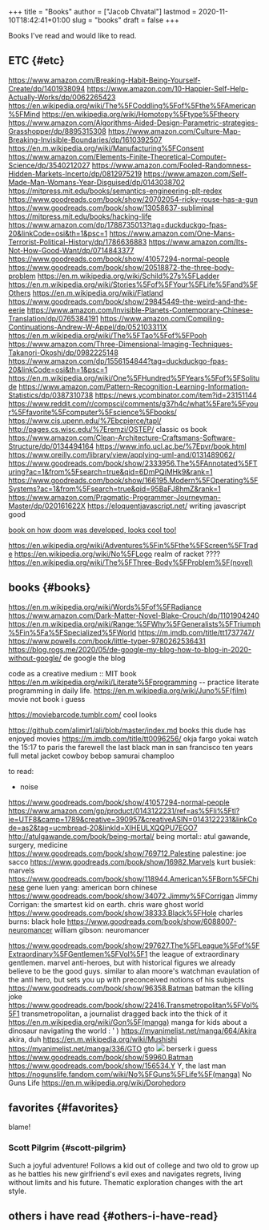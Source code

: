 +++
title = "Books"
author = ["Jacob Chvatal"]
lastmod = 2020-11-10T18:42:41+01:00
slug = "books"
draft = false
+++

Books I've read and would like to read.


## ETC {#etc}

<https://www.amazon.com/Breaking-Habit-Being-Yourself-Create/dp/1401938094>
<https://www.amazon.com/10-Happier-Self-Help-Actually-Works/dp/0062265423>
<https://en.wikipedia.org/wiki/The%5FCoddling%5Fof%5Fthe%5FAmerican%5FMind>
<https://en.wikipedia.org/wiki/Homotopy%5Ftype%5Ftheory>
<https://www.amazon.com/Algorithms-Aided-Design-Parametric-strategies-Grasshopper/dp/8895315308>
<https://www.amazon.com/Culture-Map-Breaking-Invisible-Boundaries/dp/1610392507>
<https://en.m.wikipedia.org/wiki/Manufacturing%5FConsent>
<https://www.amazon.com/Elements-Finite-Theoretical-Computer-Science/dp/3540212027>
<https://www.amazon.com/Fooled-Randomness-Hidden-Markets-Incerto/dp/0812975219>
<https://www.amazon.com/Self-Made-Man-Womans-Year-Disguised/dp/0143038702>
<https://mitpress.mit.edu/books/semantics-engineering-plt-redex>
<https://www.goodreads.com/book/show/20702054-ricky-rouse-has-a-gun>
<https://www.goodreads.com/book/show/13058637-subliminal>
<https://mitpress.mit.edu/books/hacking-life>
<https://www.amazon.com/dp/1788735013?tag=duckduckgo-fpas-20&linkCode=osi&th=1&psc=1>
<https://www.amazon.com/One-Mans-Terrorist-Political-History/dp/1786636883>
<https://www.amazon.com/Its-Not-How-Good-Want/dp/0714843377>
<https://www.goodreads.com/book/show/41057294-normal-people>
<https://www.goodreads.com/book/show/20518872-the-three-body-problem>
<https://en.m.wikipedia.org/wiki/Schild%27s%5FLadder>
<https://en.m.wikipedia.org/wiki/Stories%5Fof%5FYour%5FLife%5Fand%5FOthers>
<https://en.m.wikipedia.org/wiki/Flatland>
<https://www.goodreads.com/book/show/29845449-the-weird-and-the-eerie>
<https://www.amazon.com/Invisible-Planets-Contemporary-Chinese-Translation/dp/0765384191>
<https://www.amazon.com/Compiling-Continuations-Andrew-W-Appel/dp/052103311X>
<https://en.m.wikipedia.org/wiki/The%5FTao%5Fof%5FPooh>
<https://www.amazon.com/Three-Dimensional-Imaging-Techniques-Takanori-Okoshi/dp/0982225148>
<https://www.amazon.com/dp/1556154844?tag=duckduckgo-fpas-20&linkCode=osi&th=1&psc=1>
<https://en.m.wikipedia.org/wiki/One%5FHundred%5FYears%5Fof%5FSolitude>
<https://www.amazon.com/Pattern-Recognition-Learning-Information-Statistics/dp/0387310738>
<https://news.ycombinator.com/item?id=23151144>
<https://www.reddit.com/r/compsci/comments/g37h4c/what%5Fare%5Fyour%5Ffavorite%5Fcomputer%5Fscience%5Fbooks/>
<https://www.cis.upenn.edu/%7Ebcpierce/tapl/>
<http://pages.cs.wisc.edu/%7Eremzi/OSTEP/> classic os book
<https://www.amazon.com/Clean-Architecture-Craftsmans-Software-Structure/dp/0134494164>
<https://www.info.ucl.ac.be/%7Epvr/book.html>
<https://www.oreilly.com/library/view/applying-uml-and/0131489062/>
<https://www.goodreads.com/book/show/2333956.The%5FAnnotated%5FTuring?ac=1&from%5Fsearch=true&qid=6DmPQiMHk9&rank=1>
<https://www.goodreads.com/book/show/166195.Modern%5FOperating%5FSystems?ac=1&from%5Fsearch=true&qid=95BaFJ8hmZ&rank=1>
<https://www.amazon.com/Pragmatic-Programmer-Journeyman-Master/dp/020161622X>
<https://eloquentjavascript.net/> writing javascript good

[book on how doom was developed, looks cool too!](https://www.amazon.com/dp/1099819776?tag=duckduckgo-fpas-20&linkCode=osi&th=1&psc=1)

<https://en.wikipedia.org/wiki/Adventures%5Fin%5Fthe%5FScreen%5FTrade>
<https://en.wikipedia.org/wiki/No%5FLogo>
realm of racket ????
<https://en.wikipedia.org/wiki/The%5FThree-Body%5FProblem%5F(novel)>


## books {#books}

<https://en.m.wikipedia.org/wiki/Words%5Fof%5FRadiance>
<https://www.amazon.com/Dark-Matter-Novel-Blake-Crouch/dp/1101904240>
<https://en.m.wikipedia.org/wiki/Range:%5FWhy%5FGeneralists%5FTriumph%5Fin%5Fa%5FSpecialized%5FWorld>
<https://m.imdb.com/title/tt1737747/>
<https://www.powells.com/book/little-typer-9780262536431>
<https://blog.rogs.me/2020/05/de-google-my-blog-how-to-blog-in-2020-without-google/>
de google the blog

code as a creative medium :: MIT book
<https://en.m.wikipedia.org/wiki/Literate%5Fprogramming> -- practice literate
programming in daily life.
<https://en.m.wikipedia.org/wiki/Juno%5F(film)> movie not book i guess

<https://moviebarcode.tumblr.com/> cool looks

<https://github.com/alimir1/ali/blob/master/index.md> books this dude has enjoyed
movies
<https://m.imdb.com/title/tt0096256/>
okja
fargo
yokai watch
the 15:17 to paris
the farewell
the last black man in san francisco
ten years
full metal jacket
cowboy bebop
samurai champloo

to read:

-   noise

<https://www.goodreads.com/book/show/41057294-normal-people>
<https://www.amazon.com/gp/product/0143122231/ref=as%5Fli%5Ftl?ie=UTF8&camp=1789&creative=390957&creativeASIN=0143122231&linkCode=as2&tag=ucmbread-20&linkId=XIHEULXQQPU7EGO7>
<http://atulgawande.com/book/being-mortal/> being mortal:: atul gawande, surgery, medicine
<https://www.goodreads.com/book/show/769712.Palestine> palestine: joe sacco
<https://www.goodreads.com/book/show/16982.Marvels> kurt busiek: marvels
<https://www.goodreads.com/book/show/118944.American%5FBorn%5FChinese> gene luen yang: american born chinese
<https://www.goodreads.com/book/show/34072.Jimmy%5FCorrigan> Jimmy Corrigan: the smartest kid on earth. chris ware
ghost world
<https://www.goodreads.com/book/show/38333.Black%5FHole> charles burns: black hole
<https://www.goodreads.com/book/show/6088007-neuromancer> william gibson: neuromancer

<https://www.goodreads.com/book/show/297627.The%5FLeague%5Fof%5FExtraordinary%5FGentlemen%5FVol%5F1>  the league of extraordinary gentlemen. marvel anti-heroes, but with historical figures we already believe to be the good guys. similar to alan moore's watchman evaulation of the anti hero, but sets you up with preconceived notions of his subjects
<https://www.goodreads.com/book/show/96358.Batman> batman the killing joke
<https://www.goodreads.com/book/show/22416.Transmetropolitan%5FVol%5F1> transmetropolitan, a journalist dragged back into the thick of it
<https://en.m.wikipedia.org/wiki/Gon%5F(manga)> manga for kids about a dinosaur navigating the world : ' )
<https://myanimelist.net/manga/664/Akira> akira, duh
<https://en.m.wikipedia.org/wiki/Mushishi>
<https://myanimelist.net/manga/336/GTO> gto
![](https://en.m.wikipedia.org/wiki/File:Berserk%5Fvol01.jpg) berserk i guess
<https://www.goodreads.com/book/show/59960.Batman>
<https://www.goodreads.com/book/show/156534.Y> Y, the last man
<https://nogunslife.fandom.com/wiki/No%5FGuns%5FLife%5F(manga)> No Guns Life
<https://en.m.wikipedia.org/wiki/Dorohedoro>


## favorites {#favorites}

blame!


### Scott Pilgrim {#scott-pilgrim}

Such a joyful adventure! Follows a kid out of college and two old to grow up as he battles his new girlfriend's evil exes and navigates regrets, living without limits and his future. Thematic exploration changes with the art style.


## others i have read {#others-i-have-read}

